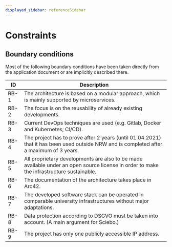 ```yaml
---
displayed_sidebar: referenceSidebar
---
```


# Constraints

## Boundary conditions

Most of the following boundary conditions have been taken directly from the application document or are implicitly described there.

| ID   | Description                                                                                                                              |
| ---- | ---------------------------------------------------------------------------------------------------------------------------------------- |
| RB-1 | The architecture is based on a modular approach, which is mainly supported by microservices.                                             |
| RB-2 | The focus is on the reusability of already existing developments.                                                                        |
| RB-3 | Current DevOps techniques are used (e.g. Gitlab, Docker and Kubernetes; CI/CD).                                                          |
| RB-4 | The project has to prove after 2 years (until 01.04.2021) that it has been used outside NRW and is completed after a maximum of 3 years. |
| RB-5 | All proprietary developments are also to be made available under an open source license in order to make the infrastructure sustainable. |
| RB-6 | The documentation of the architecture takes place in Arc42.                                                                              |
| RB-7 | The developed software stack can be operated in comparable university infrastructures without major adaptations.                         |
| RB-8 | Data protection according to DSGVO must be taken into account. (A main argument for Sciebo.)                                             |
| RB-9 | The project has only one publicly accessible IP address.                                                                                 |
